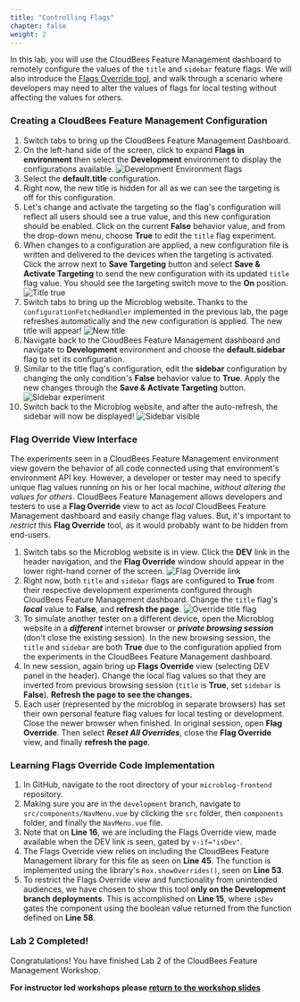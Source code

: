 ```yaml
---
title: "Controlling Flags"
chapter: false
weight: 2
--- 
```


In this lab, you will use the CloudBees Feature Management dashboard to remotely configure the values of the `title` and `sidebar` feature flags. We will also introduce the [Flags Override tool](https://docs.beescloud.com/docs/cloudbees-feature-flags/latest/debugging/override-view#_using_the_flags_override_view), and walk through a scenario where developers may need to alter the values of flags for local testing without affecting the values for others. 

### Creating a CloudBees Feature Management Configuration

1. Switch tabs to bring up the CloudBees Feature Management Dashboard.
2. On the left-hand side of the screen, click to expand **Flags in environment** then select the **Development** environment to display the configurations available. ![Development Environment flags](images/dev-env-flags.png?width=50pc)
3. Select the **default.title** configuration.
4. Right now, the new title is hidden for all as we can see the targeting is off for this configuration.
5. Let's change and activate the targeting so the flag's configuration will reflect all users should see a true value, and this new configuration should be enabled. Click on the current **False** behavior value, and from the drop-down menu, choose **True** to edit the `title` flag experiment.
6. When changes to a configuration are applied, a new configuration file is written and delivered to the devices when the targeting is activated. Click the arrow next to **Save Targeting** button and select **Save & Activate Targeting** to send the new configuration with its updated `title` flag value. You should see the targeting switch move to the **On** position. ![Title true](images/setTitleTrue.png?width=70pc)
7. Switch tabs to bring up the Microblog website. Thanks to the `configurationFetchedHandler` implemented in the previous lab, the page refreshes automatically and the new configuration is applied. The new title will appear! ![New title](images/new-title-visible.png?width=50pc)
8. Navigate back to the CloudBees Feature Management dashboard and navigate to **Development** environment and choose the **default.sidebar** flag to set its configuration.
9.  Similar to the title flag's configuration, edit the **sidebar** configuration by changing the only condition's **False** behavior value to **True**. Apply the new changes through the **Save & Activate Targeting** button. ![Sidebar experiment](images/sidebar-experiment.png?width=70pc)
10. Switch back to the Microblog website, and after the auto-refresh, the sidebar will now be displayed! ![Sidebar visible](images/sidebar-visible.png?width=50pc)

### Flag Override View Interface

The experiments seen in a CloudBees Feature Management environment view govern the behavior of all code connected using that environment's environment API key. However, a developer or tester may need to specify unique flag values running on his or her local machine, _without altering the values for others_. CloudBees Feature Management allows developers and testers to use a **Flag Override** view to act as _local_ CloudBees Feature Management dashboard and easily change flag values. But, it's important to _restrict_ this **Flag Override** tool, as it would probably want to be hidden from end-users.

1. Switch tabs so the Microblog website is in view. Click the **DEV** link in the header navigation, and the **Flag Override** window should appear in the lower right-hand corner of the screen. ![Flag Override link](images/flag-override-link.png?width=50pc)
2. Right now, both `title` and `sidebar` flags are configured to **True** from their respective development experiments configured through CloudBees Feature Management dashboard. Change the `title` flag's ***local*** value to **False**, and **refresh the page**.  ![Override title flag](images/override-title-flag.png?width=50pc)
3. To simulate another tester on a different device, open the Microblog website in a ***different*** internet browser or ***private browsing session*** (don't close the existing session). In the new browsing session, the `title` and `sidebar` are both **True** due to the configuration applied from the experiments in the CloudBees Feature Management dashboard.
4. In new session, again bring up **Flags Override** view (selecting DEV panel in the header). Change the local flag values so that they are inverted from previous browsing session (`title` is **True**, set `sidebar` is **False**). **Refresh the page to see the changes.**
5. Each user (represented by the microblog in separate browsers) has set their own personal feature flag values for local testing or development. Close the newer browser when finished. In original session, open **Flag Override**. Then select ***Reset All Overrides***, close the **Flag Override** view, and finally **refresh the page**.

### Learning Flags Override Code Implementation

1. In GitHub, navigate to the root directory of your `microblog-frontend` repository.
2. Making sure you are in the `development` branch, navigate to `src/components/NavMenu.vue` by clicking the `src` folder, then `components` folder, and finally the `NavMenu.vue` file.
3. Note that on **Line 16**, we are including the Flags Override view, made available when the DEV link is seen, gated by `v-if="isDev"`.
4. The Flags Override view relies on including the CloudBees Feature Management library for this file as seen on **Line 45**. The function is implemented using the library's `Rox.showOverrides()`, seen on **Line 53**.
5. To restrict the Flags Override view and functionality from unintended audiences, we have chosen to show this tool **only on the Development branch deployments**. This is accomplished on **Line 15**, where `isDev` gates the component using the boolean value returned from the function defined on **Line 58**.

### Lab 2 Completed!
Congratulations! You have finished Lab 2 of the CloudBees Feature Management Workshop.

**For instructor led workshops please <a href="https://cloudbees-days.github.io/cloudbees-field-workshops/cloudbees-feature-management/#23">return to the workshop slides</a>**
